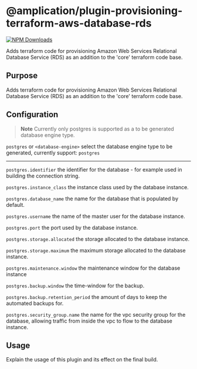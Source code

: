 # @amplication/plugin-provisioning-terraform-aws-database-rds

[![NPM Downloads](https://img.shields.io/npm/dt/@amplication/plugin-provisioning-terraform-aws-database-rds)](https://www.npmjs.com/package/@amplication/plugin-provisioning-terraform-aws-database-rds)

Adds terraform code for provisioning Amazon Web Services Relational Database Service (RDS) as an addition to the 'core' terraform code base.

## Purpose

Adds terraform code for provisioning Amazon Web Services Relational Database Service (RDS) as an addition to the 'core' terraform code base.

## Configuration

> **Note**
> Currently only postgres is supported as a to be generated database engine type.

`postgres` or `<database-engine>` select the database engine type to be generated, currently support: `postgres`

---

`postgres.identifier` the identifier for the database - for example used in building the connection string.

`postgres.instance_class` the instance class used by the database instance.

`postgres.database_name` the name for the database that is populated by default.

`postgres.username` the name of the master user for the database instance.

`postgres.port` the port used by the database instance.

`postgres.storage.allocated` the storage allocated to the database instance.

`postgres.storage.maximum` the maximum storage allocated to the database instance.

`postgres.maintenance.window` the maintenance window for the database instance

`postgres.backup.window` the time-window for the backup.

`postgres.backup.retention_period` the amount of days to keep the automated backups for.

`postgres.security_group.name` the name for the vpc security group for the database, allowing traffic from inside the vpc to flow to the database instance.

## Usage

Explain the usage of this plugin and its effect on the final build.
